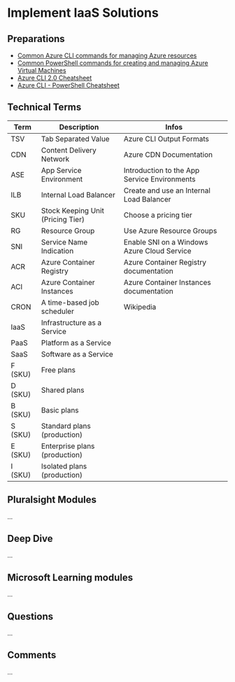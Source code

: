 # Implement IaaS Solutions

## Preparations
- [Common Azure CLI commands for managing Azure resources](https://docs.microsoft.com/en-us/azure/virtual-machines/linux/cli-manage)
- [Common PowerShell commands for creating and managing Azure Virtual Machines](https://docs.microsoft.com/en-us/azure/virtual-machines/windows/ps-common-ref)
- [Azure CLI 2.0 Cheatsheet](https://github.com/ferhaty/azure-cli-cheatsheet)
- [Azure CLI - PowerShell Cheatsheet](http://thedevopspage.com/azurecli-powershell-cheatsheet)

## Technical Terms
| Term      | Description                       | Infos  | 
|---|---|---|
| TSV	    | Tab Separated Value	            | Azure CLI Output Formats |
| CDN	    | Content Delivery Network	        | Azure CDN Documentation |
| ASE	    | App Service Environment	        | Introduction to the App Service Environments |
| ILB	    | Internal Load Balancer	        | Create and use an Internal Load Balancer |
| SKU	    | Stock Keeping Unit (Pricing Tier)	|  Choose a pricing tier |
| RG	    | Resource Group	                | Use Azure Resource Groups |
| SNI	    | Service Name Indication	        | Enable SNI on a Windows Azure Cloud Service |
| ACR	    | Azure Container Registry	        | Azure Container Registry documentation |
| ACI	    | Azure Container Instances	        | Azure Container Instances documentation |
| CRON	    | A time-based job scheduler	    | Wikipedia |
| IaaS	    | Infrastructure as a Service	    |  |
| PaaS	    | Platform as a Service	            |  |
| SaaS	    | Software as a Service	            |  |
| F (SKU)	| Free plans	                    |  |
| D (SKU)	| Shared plans	                    |  |
| B (SKU)	| Basic plans	                    |  |
| S (SKU)	| Standard plans (production)	    |  |
| E (SKU)	| Enterprise plans (production)	    |  |
| I (SKU)	| Isolated plans (production)	    |  |


## Pluralsight Modules
...

## Deep Dive
...

## Microsoft Learning modules
...

## Questions
...

## Comments
...